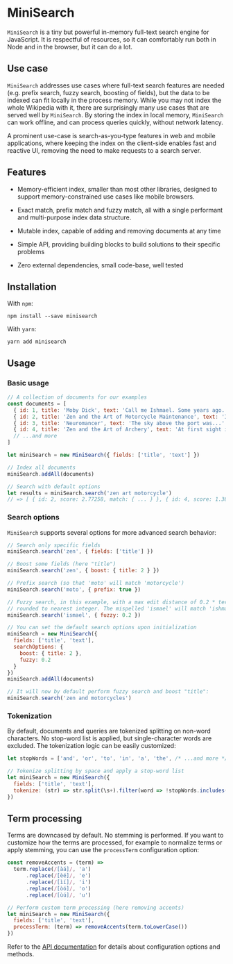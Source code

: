 # MiniSearch

`MiniSearch` is a tiny but powerful in-memory full-text search engine for
JavaScript. It is respectful of resources, so it can comfortably run both in
Node and in the browser, but it can do a lot.

## Use case

`MiniSearch` addresses use cases where full-text search features are needed
(e.g. prefix search, fuzzy search, boosting of fields), but the data to be
indexed can fit locally in the process memory. While you may not index the whole
Wikipedia with it, there are surprisingly many use cases that are served well by
`MiniSearch`. By storing the index in local memory, `MiniSearch` can work
offline, and can process queries quickly, without network latency.

A prominent use-case is search-as-you-type features in web and mobile
applications, where keeping the index on the client-side enables fast and
reactive UI, removing the need to make requests to a search server.


## Features

  * Memory-efficient index, smaller than most other libraries, designed to
    support memory-constrained use cases like mobile browsers.

  * Exact match, prefix match and fuzzy match, all with a single performant and
    multi-purpose index data structure.

  * Mutable index, capable of adding and removing documents at any time

  * Simple API, providing building blocks to build solutions to
    their specific problems

  * Zero external dependencies, small code-base, well tested


## Installation

With `npm`:

```
npm install --save minisearch
```

With `yarn`:

```
yarn add minisearch
```

## Usage

### Basic usage

```javascript
// A collection of documents for our examples
const documents = [
  { id: 1, title: 'Moby Dick', text: 'Call me Ishmael. Some years ago...' },
  { id: 2, title: 'Zen and the Art of Motorcycle Maintenance', text: 'I can see by my watch...' },
  { id: 3, title: 'Neuromancer', text: 'The sky above the port was...' },
  { id: 4, title: 'Zen and the Art of Archery', text: 'At first sight it must seem...' },
  // ...and more
]

let miniSearch = new MiniSearch({ fields: ['title', 'text'] })

// Index all documents
miniSearch.addAll(documents)

// Search with default options
let results = miniSearch.search('zen art motorcycle')
// => [ { id: 2, score: 2.77258, match: { ... } }, { id: 4, score: 1.38629, match: { ... } } ]
```

### Search options

`MiniSearch` supports several options for more advanced search behavior:

```javascript
// Search only specific fields
miniSearch.search('zen', { fields: ['title'] })

// Boost some fields (here "title")
miniSearch.search('zen', { boost: { title: 2 } })

// Prefix search (so that 'moto' will match 'motorcycle')
miniSearch.search('moto', { prefix: true })

// Fuzzy search, in this example, with a max edit distance of 0.2 * term length,
// rounded to nearest integer. The mispelled 'ismael' will match 'ishmael'.
miniSearch.search('ismael', { fuzzy: 0.2 })

// You can set the default search options upon initialization
miniSearch = new MiniSearch({
  fields: ['title', 'text'],
  searchOptions: {
    boost: { title: 2 },
    fuzzy: 0.2
  }
})
miniSearch.addAll(documents)

// It will now by default perform fuzzy search and boost "title":
miniSearch.search('zen and motorcycles')
```

### Tokenization

By default, documents and queries are tokenized splitting on non-word
characters. No stop-word list is applied, but single-character words are
excluded. The tokenization logic can be easily customized:

```javascript
let stopWords = ['and', 'or', 'to', 'in', 'a', 'the', /* ...and more */ ]

// Tokenize splitting by space and apply a stop-word list
let miniSearch = new MiniSearch({
  fields: ['title', 'text'],
  tokenize: (str) => str.split(\s+).filter(word => !stopWords.includes(word))
})
```

## Term processing

Terms are downcased by default. No stemming is performed. If you want to
customize how the terms are processed, for example to normalize terms or apply
stemming, you can use the `processTerm` configuration option:

```javascript
const removeAccents = (term) =>
  term.replace(/[àá]/, 'a')
      .replace(/[èé]/, 'e')
      .replace(/[ìí]/, 'i')
      .replace(/[òó]/, 'o')
      .replace(/[ùú]/, 'u')

// Perform custom term processing (here removing accents)
let miniSearch = new MiniSearch({
  fields: ['title', 'text'],
  processTerm: (term) => removeAccents(term.toLowerCase())
})
```

Refer to the [API documentation](https://lucaong.github.io/minisearch/identifiers.html)
for details about configuration options and methods.
